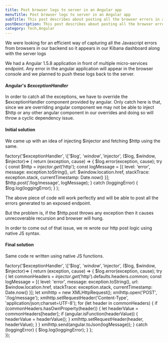 ```yaml
---
title: Post browser logs to server in an Angular app
menuTitle: Post browser logs to server in an Angular app
subTitle: This post describes about posting all the browser errors in an angular application to an endpoint. This will be helpful to analyse or debug issues.
postDescription: This post describes about posting all the browser errors in an angular application to an endpoint. This will be helpful to analyse or debug issues.
category: Tech,Angular
---
```

We were looking for an efficient way of capturing all the Javascript errors from browsers in our backend so it appears in our Kibana dashboard along with the server logs

We had a Angular 1.5.8 application in front of multiple micro-services endpoint. Any error in the angular application will appear in the browser console and we planned to push these logs back to the server.

#### Angular's _$exceptionHandler_

In order to catch all the exceptions, we have to override the $exceptionHandler component provided by angular. Only catch here is that, since we are overriding angular component we may not be able to inject $http or any other angular component in our overrides and doing so will throw a cyclic dependency issue.

#### Initial solution

We came up with an idea of injecting $injector and fetching $http using the same.

factory('$exceptionHandler', \['$log', '$window', '$injector',
                              ($log, $window, $injector)=> {
return (exception, cause) => {
  $log.error(exception, cause);
  try {
    const $http = $injector.get('$http');
    const logMessage = \[{
      level: 'error',
      message: exception.toString(),
      url: $window.location.href,
      stackTrace: exception.stack,
      currentTimestamp: Date.now()
    }\];
    $http.post('/log/message', logMessage);
  } catch (loggingError) {
    $log.log(loggingError);
  }
);
  

The above piece of code will work perfectly and will be able to post all the errors generated to an exposed endpoint.

But the problem is, if the $http.post throws any exception then it causes unrecoverable recursion and browser will hung.

In order to come out of that issue, we re wrote our http post logic using native JS syntax.

#### Final solution

Same code re written using native JS functions.

factory('$exceptionHandler', \['$log', '$window', '$injector', ($log, $window, $injector)=> {
return (exception, cause) => {
  $log.error(exception, cause);
  try {
    let commonHeaders = $injector.get('$http').defaults.headers.common;
    const logMessage = \[{
      level: 'error',
      message: exception.toString(),
      url: $window.location.href,
      stackTrace: exception.stack,
      currentTimestamp: Date.now()
    }\];
    let xmlhttp = new XMLHttpRequest();
    xmlhttp.open('POST', '/log/message');
    xmlhttp.setRequestHeader('Content-Type', 'application/json;charset=UTF-8');
    for (let header in commonHeaders) {
      if (commonHeaders.hasOwnProperty(header)) {
        let headerValue = commonHeaders\[header\];
        if (angular.isFunction(headerValue)) {
          headerValue = headerValue();
        }
        xmlhttp.setRequestHeader(header, headerValue);
      }
    }
    xmlhttp.send(angular.toJson(logMessage));
  } catch (loggingError) {
    $log.log(loggingError);
  }
};  
});